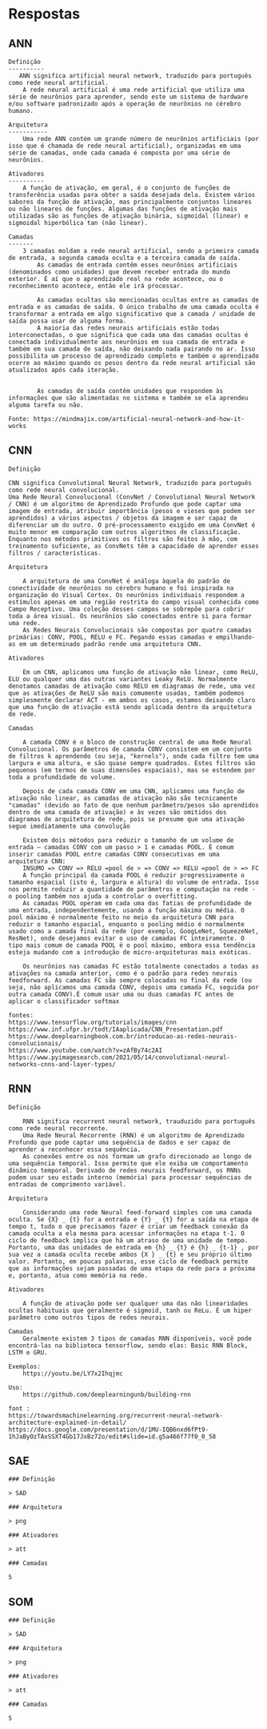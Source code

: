 # Respostas

## ANN

    Definição
    ----------
       ANN significa artificial neural network, traduzido para português como rede neural artificial.
        A rede neural artificial é uma rede artificial que utiliza uma série de neurônios para aprender, sendo este um sistema de hardware e/ou software padronizado após a operação de neurônios no cérebro humano.

    Arquitetura
    -----------
        Uma rede ANN contém um grande número de neurônios artificiais (por isso que é chamada de rede neural artificial), organizadas em uma série de camadas, onde cada camada é composta por uma série de neurônios. 

    Ativadores
    ----------
        A função de ativação, em geral, é o conjunto de funções de transferência usadas para obter a saída desejada dela. Existem vários sabores da função de ativação, mas principalmente conjuntos lineares ou não lineares de funções. Algumas das funções de ativação mais utilizadas são as funções de ativação binária, sigmoidal (linear) e sigmoidal hiperbólica tan (não linear). 

    Camadas
    -------
        3 camadas moldam a rede neural artificial, sendo a primeira camada de entrada, a segunda camada oculta e a terceira camada de saída.
            As camadas de entrada contêm esses neurônios artificiais (denominados como unidades) que devem receber entrada do mundo exterior. É aí que o aprendizado real na rede acontece, ou o reconhecimento acontece, então ele irá processar.

            As camadas ocultas são mencionadas ocultas entre as camadas de entrada e as camadas de saída. O único trabalho de uma camada oculta é transformar a entrada em algo significativo que a camada / unidade de saída possa usar de alguma forma.
            A maioria das redes neurais artificiais estão todas interconectadas, o que significa que cada uma das camadas ocultas é conectada individualmente aos neurônios em sua camada de entrada e também em sua camada de saída, não deixando nada pairando no ar. Isso possibilita um processo de aprendizado completo e também o aprendizado ocorre ao máximo quando os pesos dentro da rede neural artificial são atualizados após cada iteração. 

            
            As camadas de saída contêm unidades que respondem às informações que são alimentadas no sistema e também se ela aprendeu alguma tarefa ou não.

    Fonte: https://mindmajix.com/artificial-neural-network-and-how-it-works

## CNN

    Definição

    CNN significa Convolutional Neural Network, traduzido para português como rede neural convolucional.
    Uma Rede Neural Convolucional (ConvNet / Convolutional Neural Network / CNN) é um algoritmo de Aprendizado Profundo que pode captar uma imagem de entrada, atribuir importância (pesos e vieses que podem ser aprendidos) a vários aspectos / objetos da imagem e ser capaz de diferenciar um do outro. O pré-processamento exigido em uma ConvNet é muito menor em comparação com outros algoritmos de classificação. Enquanto nos métodos primitivos os filtros são feitos à mão, com treinamento suficiente, as ConvNets têm a capacidade de aprender esses filtros / características.

    Arquitetura

        A arquitetura de uma ConvNet é análoga àquela do padrão de conectividade de neurônios no cérebro humano e foi inspirada na organização do Visual Cortex. Os neurônios individuais respondem a estímulos apenas em uma região restrita do campo visual conhecida como Campo Receptivo. Uma coleção desses campos se sobrepõe para cobrir toda a área visual. Os neurônios são conectados entre si para formar uma rede.
        As Redes Neurais Convolucionais são compostas por quatro camadas primárias: CONV, POOL, RELU e FC. Pegando essas camadas e empilhando-as em um determinado padrão rende uma arquitetura CNN.

    Ativadores

        Em um CNN, aplicamos uma função de ativação não linear, como ReLU, ELU ou qualquer uma das outras variantes Leaky ReLU. Normalmente denotamos camadas de ativação como RELU em diagramas de rede, uma vez que as ativações de ReLU são mais comumente usadas, também podemos simplesmente declarar ACT - em ambos os casos, estamos deixando claro que uma função de ativação está sendo aplicada dentro da arquitetura de rede.

    Camadas

        A camada CONV é o bloco de construção central de uma Rede Neural Convolucional. Os parâmetros de camada CONV consistem em um conjunto de filtros k aprendendo (ou seja, "kernels"), onde cada filtro tem uma largura e uma altura, e são quase sempre quadrados. Estes filtros são pequenos (em termos de suas dimensões espaciais), mas se estendem por toda a profundidade do volume.

        Depois de cada camada CONV em uma CNN, aplicamos uma função de ativação não linear, as camadas de ativação não são tecnicamente "camadas" (devido ao fato de que nenhum parâmetro/pesos são aprendidos dentro de uma camada de ativação) e às vezes são omitidos dos diagramas de arquitetura de rede, pois se presume que uma ativação segue imediatamente uma convolução

        Existem dois métodos para reduzir o tamanho de um volume de entrada — camadas CONV com um passo > 1 e camadas POOL. É comum inserir camadas POOL entre camadas CONV consecutivas em uma arquitetura CNN:
        INSUMO => CONV => RELU =pool de > => CONV => RELU =pool de > => FC
        A função principal da camada POOL é reduzir progressivamente o tamanho espacial (isto é, largura e altura) do volume de entrada. Isso nos permite reduzir a quantidade de parâmetros e computação na rede - o pooling também nos ajuda a controlar o overfitting.
        As camadas POOL operam em cada uma das fatias de profundidade de uma entrada, independentemente, usando a função máxima ou média. O pool máximo é normalmente feito no meio da arquitetura CNN para reduzir o tamanho espacial, enquanto o pooling médio é normalmente usado como a camada final da rede (por exemplo, GoogLeNet, SqueezeNet, ResNet), onde desejamos evitar o uso de camadas FC inteiramente. O tipo mais comum de camada POOL é o pool máximo, embora essa tendência esteja mudando com a introdução de micro-arquiteturas mais exóticas. 

        Os neurônios nas camadas FC estão totalmente conectados a todas as ativações na camada anterior, como é o padrão para redes neurais feedforward. As camadas FC são sempre colocadas no final da rede (ou seja, não aplicamos uma camada CONV, depois uma camada FC, seguida por outra camada CONV).É comum usar uma ou duas camadas FC antes de aplicar o classificador softmax

    fontes:
    https://www.tensorflow.org/tutorials/images/cnn
    https://www.inf.ufpr.br/todt/IAaplicada/CNN_Presentation.pdf
    https://www.deeplearningbook.com.br/introducao-as-redes-neurais-convolucionais/
    https://www.youtube.com/watch?v=zAfBy74c2AI
    https://www.pyimagesearch.com/2021/05/14/convolutional-neural-networks-cnns-and-layer-types/

## RNN

    Definição

        RNN significa recurrent neural network, trauduzido para português como rede neural recorrente.
        Uma Rede Neural Recorrente (RNN) é um algoritmo de Aprendizado Profundo que pode captar uma sequência de dados e ser capaz de aprender a reconhecer essa sequência.
        As conexões entre os nós formam um grafo direcionado ao longo de uma sequência temporal. Isso permite que ele exiba um comportamento dinâmico temporal. Derivado de redes neurais feedforward, os RNNs podem usar seu estado interno (memória) para processar sequências de entradas de comprimento variável.

    Arquitetura

        Considerando uma rede Neural feed-forward simples com uma camada oculta. Se {X} _ {t} for a entrada e {Y} _ {t} for a saída na etapa de tempo t, tudo o que precisamos fazer é criar um feedback conexão da camada oculta a ela mesma para acessar informações na etapa t-1. O ciclo de feedback implica que há um atraso de uma unidade de tempo. Portanto, uma das unidades de entrada em {h} _ {t} é {h} _ {t-1} , por sua vez a camada oculta recebe ambos {X } _ {t} e seu próprio último valor. Portanto, em poucas palavras, esse ciclo de feedback permite que as informações sejam passadas de uma etapa da rede para a próxima e, portanto, atua como memória na rede.

    Ativadores

        A função de ativação pode ser qualquer uma das não linearidades ocultas habituais que geralmente é sigmoid, tanh ou ReLu. É um hiper parâmetro como outros tipos de redes neurais.

    Camadas
        Geralmente existem 3 tipos de camadas RNN disponíveis, você pode encontrá-las na biblioteca tensorflow, sendo elas: Basic RNN Block, LSTM e GRU.

    Exemplos:
        https://youtu.be/LY7x2Ihqjmc

    Uso:
        https://github.com/deeplearningunb/building-rnn

    font :
    https://towardsmachinelearning.org/recurrent-neural-network-architecture-explained-in-detail/
    https://docs.google.com/presentation/d/1MU-IQB6nxd6fPt9-1hJaByOzTAxSSXT4Gb17JxBz72o/edit#slide=id.g5a466f77f0_0_58

## SAE

    ### Definição

    > SAD

    ### Arquitetura

    > png

    ### Ativadores

    > att

    ### Camadas

    5

## SOM

    ### Definição

    > SAD

    ### Arquitetura

    > png

    ### Ativadores

    > att

    ### Camadas

    5
